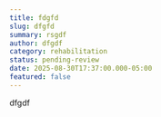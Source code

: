 ```yaml
---
title: fdgfd
slug: dfgfd
summary: rsgdf
author: dfgdf
category: rehabilitation
status: pending-review
date: 2025-08-30T17:37:00.000-05:00
featured: false
---
```

dfgdf

